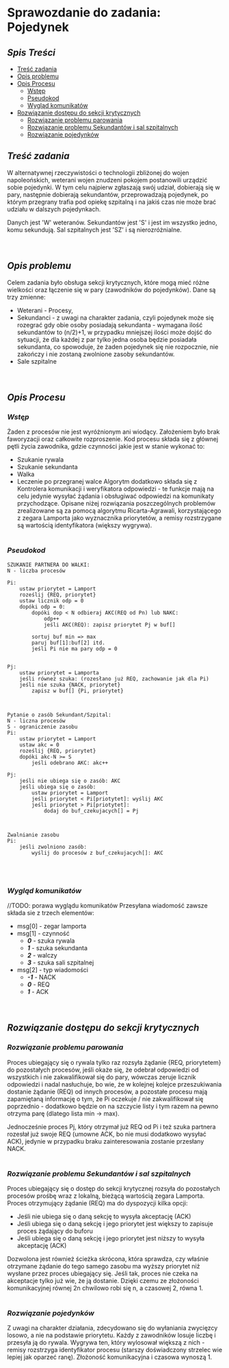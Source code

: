 # Sprawozdanie do zadania: Pojedynek

## ***Spis Treści***
- [Treść zadania](#treść-zadania)
- [Opis problemu](#opis-problemu)
- [Opis Procesu](#opis-procesu)
  - [Wstęp](#wstęp)
  - [Pseudokod](#pseudokod)
  - [Wygląd komunikatów](#wygląd-komunikatów)
- [Rozwiązanie dostępu do sekcji krytycznych](#rozwiązanie-dostępu-do-sekcji-krytycznych)
  - [Rozwiązanie problemu parowania](#rozwiązanie-problemu-parowania)
  - [Rozwiązanie problemu Sekundantów i sal szpitalnych](#rozwiązanie-problemu-sekundantów-i-sal-szpitalnych)
  - [Rozwiązanie pojedynków](#rozwiązanie-pojedynków)

## ***Treść zadania***
W alternatywnej rzeczywistości o technologii zbliżonej do wojen napoleońskich, weterani wojen znudzeni pokojem postanowili urządzić sobie pojedynki. W tym celu najpierw zgłaszają swój udział, dobierają się w pary, następnie dobierają sekundantów, przeprowadzają pojedynek, po którym przegrany trafia pod opiekę szpitalną i na jakiś czas nie może brać udziału w dalszych pojedynkach.

Danych jest 'W' weteranów. Sekundantów jest 'S' i jest im wszystko jedno, komu sekundują. Sal szpitalnych jest 'SZ' i są nierozróżnialne.
<br><br><br>

## ***Opis problemu***
Celem zadania było obsługa sekcji krytycznych, które mogą mieć różne wielkości oraz łączenie się w pary (zawodników do pojedynków).
Dane są trzy zmienne:
 * Weterani - Procesy, 
 * Sekundanci - z uwagi na charakter zadania, czyli pojedynek może się rozegrać gdy obie osoby posiadają sekundanta - wymagana ilość sekundantów to (n/2)+1, w przypadku mniejszej ilości może dojść do sytuacji, że dla każdej z par tylko jedna osoba będzie posiadała sekundanta, co  spowoduje, że żaden pojedynek się nie rozpocznie, nie zakończy i nie zostaną zwolnione zasoby sekundantów.
 * Sale szpitalne
<br><br><br>


## ***Opis Procesu***

### ***Wstęp***
Żaden z procesów nie jest wyróżnionym ani wiodący. Założeniem było brak faworyzacji oraz całkowite rozproszenie. 
Kod procesu składa się z głównej pętli życia zawodnika, gdzie czynności jakie jest w stanie wykonać to:
 * Szukanie rywala
 * Szukanie sekundanta
 * Walka
 * Leczenie po przegranej walce
Algorytm dodatkowo składa się z Kontrolera komunikacji i weryfikatora odpowiedzi - te funkcje mają na celu jedynie wysyłać żądania i obsługiwać odpowiedzi na komunikaty przychodzące.
Opisane niżej rozwiązania poszczególnych problemów zrealizowane są za pomocą algorytmu Ricarta-Agrawali, korzystającego z zegara Lamporta jako wyznacznika priorytetów, a remisy rozstrzygane są wartością identyfikatora (większy wygrywa). 
<br><br>

### ***Pseudokod***
```
SZUKANIE PARTNERA DO WALKI:
N - liczba procesów

Pi:
	ustaw priorytet = Lamport
	roześlij {REQ, priorytet}
	ustaw licznik odp = 0
	dopóki odp = 0:
		dopóki dop < N odbieraj AKC(REQ od Pn) lub NAKC:
			odp++
			jeśli AKC(REQ): zapisz priorytet Pj w buf[]

		sortuj buf min => max
		paruj buf[1]:buf[2] itd.
		jeśli Pi nie ma pary odp = 0


Pj:
	ustaw priorytet = Lamporta
	jeśli równeż szuka: (rozesłano już REQ, zachowanie jak dla Pi)
	jeśli nie szuka {NACK, priorytet}
		zapisz w buf[] {Pi, priorytet}



Pytanie o zasób Sekundant/Szpital:
N - liczna procesów
S - ograniczenie zasobu
Pi:
	ustaw priorytet = Lamport
	ustaw akc = 0
	roześlij {REQ, priorytet}
	dopóki akc-N >= S
		jeśli odebrano AKC: akc++

Pj:
	jeśli nie ubiega się o zasób: AKC
	jeśli ubiega się o zasób:
		ustaw priorytet = Lamport
		jeśli priorytet < Pi[priotytet]: wyślij AKC
		jeśli priorytet > Pi[priotytet]: 
			dodaj do buf_czekujacych[] = Pj



Zwalnianie zasobu
Pi:
	jeśli zwolniono zasób:
		wyślij do procesów z buf_czekujacych[]: AKC
```
<br><br>

### ***Wygląd komunikatów***
//TODO: porawa wyglądu komunikatów
Przesyłana wiadomość zawsze składa sie z trzech elementów:
* msg[0] - zegar lamporta
* msg[1] - czynność
  * ***0*** - szuka rywala
  * ***1*** - szuka sekundanta
  * ***2*** - walczy
  * ***3*** - szuka sali szpitalnej
* msg[2] - typ wiadomości
  * ***-1*** - NACK
  * ***0*** - REQ
  * ***1*** - ACK
<br><br><br>


## ***Rozwiązanie dostępu do sekcji krytycznych***

### ***Rozwiązanie problemu parowania***
Proces ubiegający się o rywala tylko raz rozsyła żądanie {REQ, priorytetem} do pozostałych procesów, jeśli okaże się, że odebrał odpowiedzi od wszystkich i nie zakwalifikował się do pary, wówczas zeruje licznik odpowiedzi i nadal nasłuchuje, bo wie, że w kolejnej kolejce przeszukiwania dostanie żądanie (REQ) od innych procesów, a pozostałe procesu mają zapamiętaną informację o tym, że Pi oczekuje / nie zakwalifikował się poprzednio - dodatkowo będzie on na szczycie listy i tym razem na pewno otrzyma parę (dlatego lista min -> max).

Jednocześnie proces Pj, który otrzymał już REQ od Pi i też szuka partnera rozesłał już swoje REQ (umowne ACK, bo nie musi dodatkowo wysyłać ACK), jedynie w przypadku braku zainteresowania zostanie przesłany NACK.
<br><br>

### ***Rozwiązanie problemu Sekundantów i sal szpitalnych***
Proces ubiegający się o dostęp do sekcji krytycznej rozsyła do pozostałych procesów prośbę wraz z lokalną, bieżącą wartością zegara Lamporta. Proces otrzymujący żądanie (REQ) ma do dyspozycji kilka opcji:
 * Jeśli nie ubiega się o daną sekcję to wysyła akceptację (ACK)
 * Jeśli ubiega się o daną sekcję i jego priorytet jest większy to zapisuje proces żądający do buforu 
 * Jeśli ubiega się o daną sekcję i jego priorytet jest niższy to wysyła akceptację (ACK)

 Dozwolona jest również ścieżka skrócona, która sprawdza, czy właśnie otrzymane żądanie do tego samego zasobu ma wyższy priorytet niż wysłane przez proces ubiegający się. Jeśli tak, proces nie czeka na akceptacje tylko już wie, że ją dostanie.
 Dzięki czemu ze złożoności komunikacyjnej równej 2n chwilowo robi się n, a czasowej 2, równa 1.
 <br><br>

### ***Rozwiązanie pojedynków***
Z uwagi na charakter działania, zdecydowano się do wyłaniania zwycięzcy losowo, a nie na podstawie priorytetu. Każdy z zawodników losuje liczbę i przesyła ją do rywala. Wygrywa ten, który wylosował większą z nich - remisy rozstrzyga identyfikator procesu (starszy doświadczony strzelec wie lepiej jak oparzeć ranę).
Złożoność komunikacyjna i czasowa wynoszą 1.
 <br><br><br>
